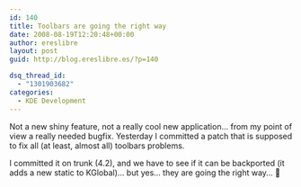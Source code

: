 ```yaml
---
id: 140
title: Toolbars are going the right way
date: 2008-08-19T12:20:48+00:00
author: ereslibre
layout: post
guid: http://blog.ereslibre.es/?p=140

dsq_thread_id:
  - "1301903682"
categories:
  - KDE Development
---
```

Not a new shiny feature, not a really cool new application&#8230; from my point of view a really needed bugfix. Yesterday I committed a patch that is supposed to fix all (at least, almost all) toolbars problems.

I committed it on trunk (4.2), and we have to see if it can be backported (it adds a new static to KGlobal)&#8230; but yes&#8230; they are going the right way&#8230; 🙂